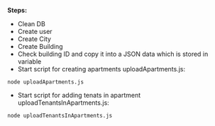 **Steps:** 
* Clean DB
* Create user
* Create City
* Create Building
* Check building ID and copy it into a JSON data which is stored in variable
* Start script for creating apartments uploadApartments.js:
 
`node uploadApartments.js`

* Start script for adding tenats in apartment uploadTenantsInApartments.js:

`node uploadTenantsInApartments.js`
